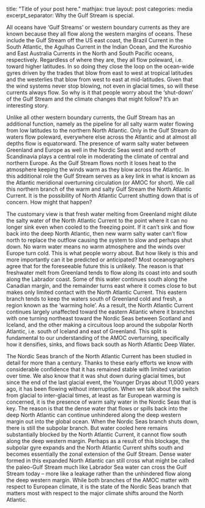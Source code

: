 title: "Title of your post here."
mathjax: true
layout: post
categories: media
excerpt_separator: <!--more-->Why the Gulf Stream is special.

All oceans have ‘Gulf Streams’ or western boundary currents as they are known because they all flow along the western margins of oceans. These include the Gulf Stream off the US east coast, the Brazil Current in the South Atlantic, the Agulhas Current in the Indian Ocean, and the Kuroshio and East Australia Currents in the North and South Pacific oceans, respectively. Regardless of where they are, they all flow poleward, i.e. toward higher latitudes. In so doing they close the loop on the ocean-wide gyres driven by the trades that blow from east to west at tropical latitudes and the westerlies that blow from west to east at mid-latitudes. Given that the wind systems never stop blowing, not even in glacial times, so will these currents always flow. So why is it that people worry about the ‘shut-down’ of the Gulf Stream and the climate changes that might follow? It’s an interesting story. 
<!--more-->

Unlike all other western boundary currents, the Gulf Stream has an additional function, namely as the pipeline for all salty warm water flowing from low latitudes to the northern North Atlantic. Only in the Gulf Stream do waters flow poleward, everywhere else across the Atlantic and at almost all depths flow is equatorward. The presence of warm salty water between Greenland and Europe as well in the Nordic Seas west and north of Scandinavia plays a central role in moderating the climate of central and northern Europe. As the Gulf Stream flows north it loses heat to the atmosphere keeping the winds warm as they blow across the Atlantic. In this additional role the Gulf Stream serves as a key link in what is known as the Atlantic meridional overturning circulation (or AMOC for short). We call this northern branch of the warm and salty Gulf Stream the North Atlantic Current. It is the possibility of North Atlantic Current shutting down that is of concern. How might that happen? 

The customary view is that fresh water melting from Greenland might dilute the salty water of the North Atlantic Current to the point where it can no longer sink even when cooled to the freezing point. If it can’t sink and flow back into the deep North Atlantic, then new warm salty water can’t flow north to replace the outflow causing the system to slow and perhaps shut down. No warm water means no warm atmosphere and the winds over Europe turn cold. This is what people worry about. But how likely is this and more importantly can it be predicted or anticipated? Most oceanographers agree that for the foreseeable future this is unlikely. The reason is that freshwater melt from Greenland tends to flow along its coast into and south along the Labrador coast. Some of this water continues south along the Canadian margin, and the remainder turns east where it comes close to but makes only limited contact with the North Atlantic Current. This eastern branch tends to keep the waters south of Greenland cold and fresh, a region known as the ‘warming hole’. As a result, the North Atlantic Current continues largely unaffected toward the eastern Atlantic where it branches with one turning northeast toward the Nordic Seas between Scotland and Iceland, and the other making a circuitous loop around the subpolar North Atlantic, i.e. south of Iceland and east of Greenland. This split is fundamental to our understanding of the AMOC overturning, specifically how it densifies, sinks, and flows back south as North Atlantic Deep Water.  

The Nordic Seas branch of the North Atlantic Current has been studied in detail for more than a century. Thanks to these early efforts we know with considerable confidence that it has remained stable with limited variation over time. We also know that it was shut down during glacial times, but since the end of the last glacial event, the Younger Dryas about 11,000 years ago, it has been flowing without interruption. When we talk about the switch from glacial to inter-glacial times, at least as far European warming is concerned, it is the presence of warm salty water in the Nordic Seas that is key. The reason is that the dense water that flows or spills back into the deep North Atlantic can continue unhindered along the deep western margin out into the global ocean. When the Nordic Seas branch shuts down, there is still the subpolar branch. But water cooled here remains substantially blocked by the North Atlantic Current, it cannot flow south along the deep western margin. Perhaps as a result of this blockage, the subpolar gyre expands and the North Atlantic Current shifts south and becomes essentially the zonal extension of the Gulf Stream. Dense water formed in this expanded North Atlantic can still cross what might be called the paleo-Gulf Stream much like Labrador Sea water can cross the Gulf Stream today – more like a leakage rather than the unhindered flow along the deep western margin. While both branches of the AMOC matter with respect to European climate, it is the state of the Nordic Seas branch that matters most with respect to the major climate shifts around the North Atlantic. 
